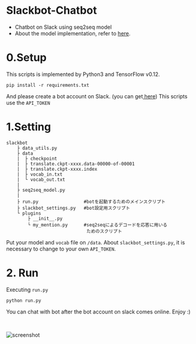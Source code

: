 # Slackbot-Chatbot

- Chatbot on Slack using seq2seq model
- About the model implementation, refer to [here](https://github.com/Pu-of-Parari/Japanese-Neural-Conversational-Model).

# 0.Setup
This scripts is implemented by Python3 and TensorFlow v0.12.

`pip install -r requirements.txt`


And please create a bot account on Slack. (you can get[ here](https://mychatbottalk.slack.com/apps/new/yA0F7YS25R-bots))
This scripts use the `API_TOKEN`

# 1.Setting


```
slackbot
    ├ data_utils.py
    ├ data
    |  ├ checkpoint                               
    |  ├ translate.ckpt-xxxx.data-00000-of-00001  
    |  ├ translate.ckpt-xxxx.index                
    |  ├ vocab_in.txt                             
    |  └ vocab_out.txt
    |
    ├ seq2seq_model.py
    |
    ├ run.py                 #botを起動するためのメインスクリプト
    ├ slackbot_settings.py   #bot設定用スクリプト
    └ plugins
        ├ __init__.py        
        └ my_mention.py      #seq2seqによるデコードを応答に用いる
                              ためのスクリプト
```

Put your model and `vocab` file on `/data`.
About `slackbot_settings.py`, it is necessary to change to your own `API_TOKEN`.

# 2. Run
Executing `run.py`

`python run.py`

You can chat with bot after the bot account on slack comes online. Enjoy :)

<br>

![screenshot](https://github.com/Pu-of-Parari/Slackbot-Chatbot/blob/master/slackbot.png)
